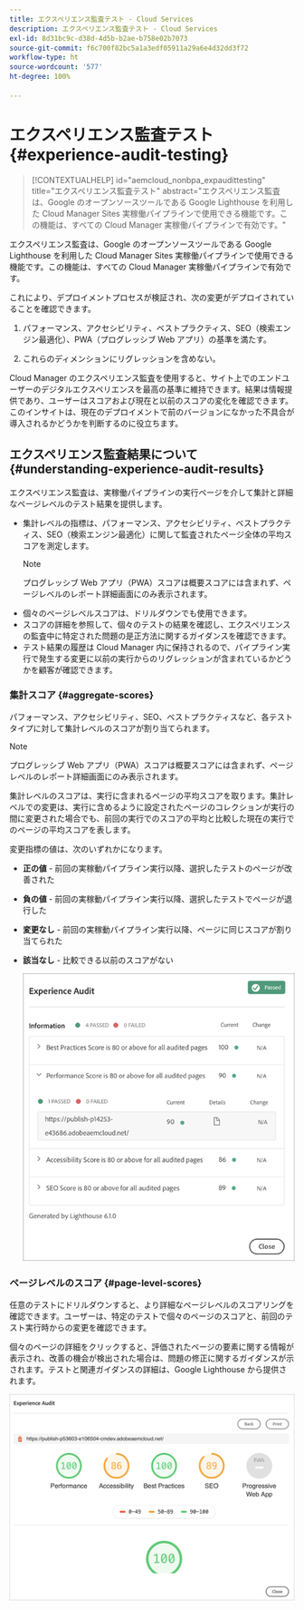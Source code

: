 ```yaml
---
title: エクスペリエンス監査テスト - Cloud Services
description: エクスペリエンス監査テスト - Cloud Services
exl-id: 8d31bc9c-d38d-4d5b-b2ae-b758e02b7073
source-git-commit: f6c700f82bc5a1a3edf05911a29a6e4d32dd3f72
workflow-type: ht
source-wordcount: '577'
ht-degree: 100%

---
```


# エクスペリエンス監査テスト {#experience-audit-testing}

>[!CONTEXTUALHELP]
>id="aemcloud_nonbpa_expaudittesting"
>title="エクスペリエンス監査テスト"
>abstract="エクスペリエンス監査は、Google のオープンソースツールである Google Lighthouse を利用した Cloud Manager Sites 実稼働パイプラインで使用できる機能です。この機能は、すべての Cloud Manager 実稼働パイプラインで有効です。"

エクスペリエンス監査は、Google のオープンソースツールである Google Lighthouse を利用した Cloud Manager Sites 実稼働パイプラインで使用できる機能です。この機能は、すべての Cloud Manager 実稼働パイプラインで有効です。

これにより、デプロイメントプロセスが検証され、次の変更がデプロイされていることを確認できます。

1. パフォーマンス、アクセシビリティ、ベストプラクティス、SEO（検索エンジン最適化）、PWA（プログレッシブ Web アプリ）の基準を満たす。

1. これらのディメンションにリグレッションを含めない。

Cloud Manager のエクスペリエンス監査を使用すると、サイト上でのエンドユーザーのデジタルエクスペリエンスを最高の基準に維持できます。結果は情報提供であり、ユーザーはスコアおよび現在と以前のスコアの変化を確認できます。このインサイトは、現在のデプロイメントで前のバージョンになかった不具合が導入されるかどうかを判断するのに役立ちます。

## エクスペリエンス監査結果について {#understanding-experience-audit-results}

エクスペリエンス監査は、実稼働パイプラインの実行ページを介して集計と詳細なページレベルのテスト結果を提供します。

* 集計レベルの指標は、パフォーマンス、アクセシビリティ、ベストプラクティス、SEO（検索エンジン最適化）に関して監査されたページ全体の平均スコアを測定します。
   >[!NOTE]
   >プログレッシブ Web アプリ（PWA）スコアは概要スコアには含まれず、ページレベルのレポート詳細画面にのみ表示されます。
* 個々のページレベルスコアは、ドリルダウンでも使用できます。
* スコアの詳細を参照して、個々のテストの結果を確認し、エクスペリエンスの監査中に特定された問題の是正方法に関するガイダンスを確認できます。
* テスト結果の履歴は Cloud Manager 内に保持されるので、パイプライン実行で発生する変更に以前の実行からのリグレッションが含まれているかどうかを顧客が確認できます。

### 集計スコア {#aggregate-scores}

パフォーマンス、アクセシビリティ、SEO、ベストプラクティスなど、各テストタイプに対して集計レベルのスコアが割り当てられます。
>[!NOTE]
>プログレッシブ Web アプリ（PWA）スコアは概要スコアには含まれず、ページレベルのレポート詳細画面にのみ表示されます。

集計レベルのスコアは、実行に含まれるページの平均スコアを取ります。集計レベルでの変更は、実行に含めるように設定されたページのコレクションが実行の間に変更された場合でも、前回の実行でのスコアの平均と比較した現在の実行でのページの平均スコアを表します。

変更指標の値は、次のいずれかになります。

* **正の値** - 前回の実稼動パイプライン実行以降、選択したテストのページが改善された

* **負の値** - 前回の実稼動パイプライン実行以降、選択したテストでページが退行した

* **変更なし** - 前回の実稼動パイプライン実行以降、ページに同じスコアが割り当てられた

* **該当なし** - 比較できる以前のスコアがない

   ![](/help/implementing/cloud-manager/assets/exp-audit-1.png)


### ページレベルのスコア {#page-level-scores}

任意のテストにドリルダウンすると、より詳細なページレベルのスコアリングを確認できます。ユーザーは、特定のテストで個々のページのスコアと、前回のテスト実行時からの変更を確認できます。

個々のページの詳細をクリックすると、評価されたページの要素に関する情報が表示され、改善の機会が検出された場合は、問題の修正に関するガイダンスが示されます。テストと関連ガイダンスの詳細は、Google Lighthouse から提供されます。

![](/help/implementing/cloud-manager/assets/exp-audit-2.png)
